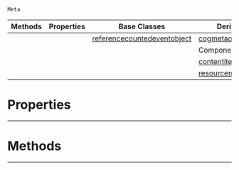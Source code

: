  `Meta`

|Methods|Properties|Base Classes|Derived Classes|
|---|---|---|---|
| | |[referencecountedeventobject](referencecountedeventobject.md)|[cogmetaoperations](cogmetaoperations.md)|
| | | |ComponentMetaOperations|
| | | |[contentitemmetaoperations](contentitemmetaoperations.md)|
| | | |[resourcemetaoperations](resourcemetaoperations.md)|


 #  Properties


---  
 #  Methods


---  
 

 